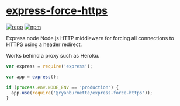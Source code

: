 # [express-force-https](https://github.com/ryanburnette/express-force-https)

[![repo](https://img.shields.io/badge/repository-Github-black.svg?style=flat-square)](https://github.com/ryanburnette/express-force-https)
[![npm](https://img.shields.io/badge/package-NPM-green.svg?style=flat-square)](https://www.npmjs.com/package/@ryanburnette/express-force-https)

Express node Node.js HTTP middleware for forcing all connections to HTTPS using
a header redirect.

Works behind a proxy such as Heroku.

```js
var express = require('express');

var app = express();

if (process.env.NODE_ENV == 'production') {
  app.use(require('@ryanburnette/express-force-https'));
}
```
